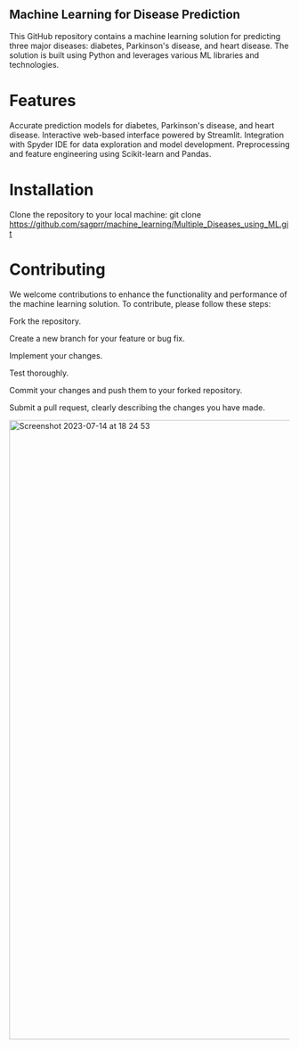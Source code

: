 ## Machine Learning for Disease Prediction
This GitHub repository contains a machine learning solution for predicting three major diseases: diabetes, Parkinson's disease, and heart disease. 
The solution is built using Python and leverages various ML libraries and technologies.


# Features

Accurate prediction models for diabetes, Parkinson's disease, and heart disease.
Interactive web-based interface powered by Streamlit.
Integration with Spyder IDE for data exploration and model development.
Preprocessing and feature engineering using Scikit-learn and Pandas.

# Installation
Clone the repository to your local machine:
git clone https://github.com/sagprr/machine_learning/Multiple_Diseases_using_ML.git

# Contributing

We welcome contributions to enhance the functionality and performance of the machine learning solution. To contribute, please follow these steps:

Fork the repository.

Create a new branch for your feature or bug fix.

Implement your changes.

Test thoroughly.

Commit your changes and push them to your forked repository.

Submit a pull request, clearly describing the changes you have made.


<img width="1111" alt="Screenshot 2023-07-14 at 18 24 53" src="https://github.com/sagprr/Machine_Learning/assets/113618122/71d14eec-6621-4cde-a3c3-928585ff36f2">
